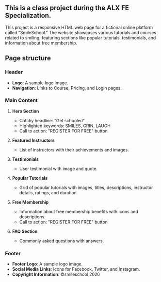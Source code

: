 
## This is a class project during the ALX FE Specialization. 

This project is a responsive HTML web page for a fictional online platform called "SmileSchool." The website showcases various tutorials and courses related to smiling, featuring sections like popular tutorials, testimonials, and information about free membership.

## Page structure

### Header

- **Logo**: A sample logo image.
- **Navigation**: Links to Course, Pricing, and Login pages.

### Main Content

1. **Hero Section**
   - Catchy headline: "Get schooled"
   - Highlighted keywords: SMILES, GRIN, LAUGH
   - Call to action: "REGISTER FOR FREE" button

2. **Featured Instructors**
   - List of instructors with their achievements and images.

3. **Testimonials**
   - User testimonial with image and quote.

4. **Popular Tutorials**
   - Grid of popular tutorials with images, titles, descriptions, instructor details, ratings, and duration.

5. **Free Membership**
   - Information about free membership benefits with icons and descriptions.
   - Call to action: "REGISTER FOR FREE" button

6. **FAQ Section**
   - Commonly asked questions with answers.

### Footer

- **Footer Logo**: A sample logo image.
- **Social Media Links**: Icons for Facebook, Twitter, and Instagram.
- **Copyright Information**: ©smileschool 2020


